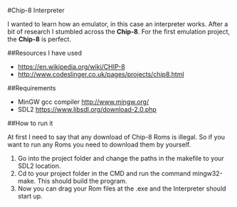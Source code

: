 #Chip-8 Interpreter

I wanted to learn how an emulator, in this case an interpreter works.
After a bit of research I stumbled across the **Chip-8**.
For the first emulation project, the **Chip-8** is perfect.

##Resources I have used

* https://en.wikipedia.org/wiki/CHIP-8
* http://www.codeslinger.co.uk/pages/projects/chip8.html

##Requirements

* MinGW gcc compiler http://www.mingw.org/
* SDL2 https://www.libsdl.org/download-2.0.php

##How to run it

At first I need to say that any download of Chip-8 Roms is illegal.
So if you want to run any Roms you need to download them by yourself.

1. Go into the project folder and change the paths in the makefile to your SDL2 location.
1. Cd to your project folder in the CMD and run the command mingw32-make. This should build the program.
1. Now you can drag your Rom files at the .exe and the Interpreter should start up.

